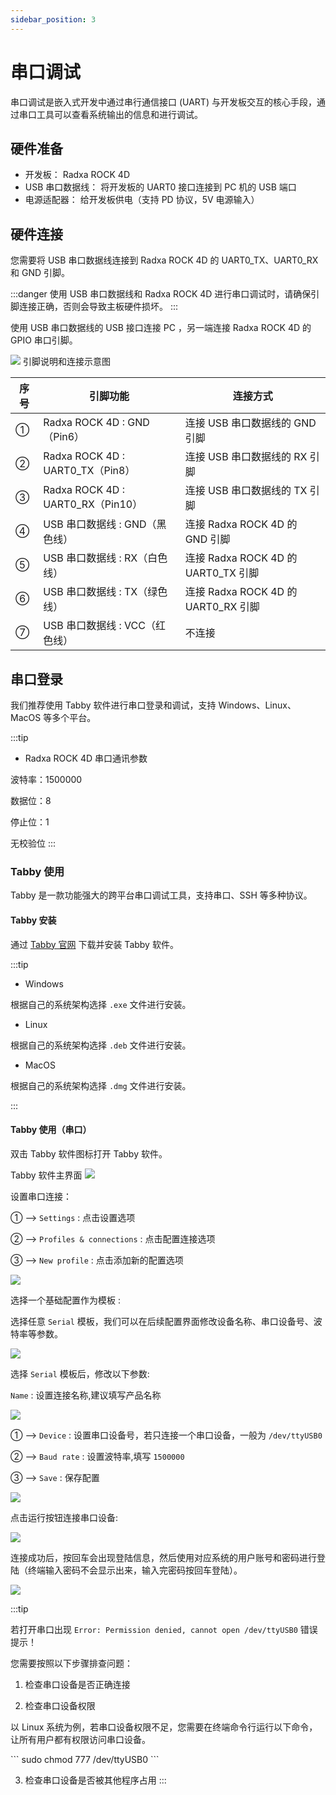 ```yaml
---
sidebar_position: 3
---
```


# 串口调试

串口调试是嵌入式开发中通过串行通信接口 (UART) 与开发板交互的核心手段，通过串口工具可以查看系统输出的信息和进行调试。

## 硬件准备

- 开发板： Radxa ROCK 4D
- USB 串口数据线： 将开发板的 UART0 接口连接到 PC 机的 USB 端口
- 电源适配器： 给开发板供电（支持 PD 协议，5V 电源输入）

## 硬件连接

您需要将 USB 串口数据线连接到 Radxa ROCK 4D 的 UART0_TX、UART0_RX 和 GND 引脚。

:::danger
使用 USB 串口数据线和 Radxa ROCK 4D 进行串口调试时，请确保引脚连接正确，否则会导致主板硬件损坏。
:::

使用 USB 串口数据线的 USB 接口连接 PC ，另一端连接 Radxa ROCK 4D 的 GPIO 串口引脚。

<div style={{textAlign: 'center'}}>
  <img src="/img/rock4/4d/serial-connect.webp" style={{width: '80%', maxWidth: '1200px'}} />
  引脚说明和连接示意图
</div>

| 序号 | 引脚功能                          | 连接方式                            |
| ---- | --------------------------------- | ----------------------------------- |
| ①    | Radxa ROCK 4D : GND（Pin6）       | 连接 USB 串口数据线的 GND 引脚      |
| ②    | Radxa ROCK 4D : UART0_TX（Pin8）  | 连接 USB 串口数据线的 RX 引脚       |
| ③    | Radxa ROCK 4D : UART0_RX（Pin10） | 连接 USB 串口数据线的 TX 引脚       |
| ④    | USB 串口数据线 : GND（黑色线）    | 连接 Radxa ROCK 4D 的 GND 引脚      |
| ⑤    | USB 串口数据线 : RX（白色线）     | 连接 Radxa ROCK 4D 的 UART0_TX 引脚 |
| ⑥    | USB 串口数据线 : TX（绿色线）     | 连接 Radxa ROCK 4D 的 UART0_RX 引脚 |
| ⑦    | USB 串口数据线 : VCC（红色线）    | 不连接                              |

## 串口登录

我们推荐使用 Tabby 软件进行串口登录和调试，支持 Windows、Linux、MacOS 等多个平台。

:::tip

- Radxa ROCK 4D 串口通讯参数

波特率：1500000

数据位：8

停止位：1

无校验位
:::

### Tabby 使用

Tabby 是一款功能强大的跨平台串口调试工具，支持串口、SSH 等多种协议。

#### Tabby 安装

通过 [Tabby 官网](https://tabby.sh/) 下载并安装 Tabby 软件。

:::tip

- Windows

根据自己的系统架构选择 `.exe` 文件进行安装。

- Linux

根据自己的系统架构选择 `.deb` 文件进行安装。

- MacOS

根据自己的系统架构选择 `.dmg` 文件进行安装。

:::

#### Tabby 使用（串口）

双击 Tabby 软件图标打开 Tabby 软件。

<div style={{textAlign: 'center'}}>
Tabby 软件主界面
  <img src="/img/rock4/4d/tabby-01.webp" style={{width: '100%', maxWidth: '1200px'}} />
</div>

设置串口连接：

① --> `Settings` : 点击设置选项

② --> `Profiles & connections` : 点击配置连接选项

③ --> `New profile` : 点击添加新的配置选项

<div style={{textAlign: 'center'}}>
  <img src="/img/rock4/4d/tabby-02.webp" style={{width: '100%', maxWidth: '1200px'}} />
</div>

选择一个基础配置作为模板 :

选择任意 `Serial` 模板，我们可以在后续配置界面修改设备名称、串口设备号、波特率等参数。

<div style={{textAlign: 'center'}}>
  <img src="/img/rock4/4d/tabby-03.webp" style={{width: '100%', maxWidth: '1200px'}} />
</div>

选择 `Serial` 模板后，修改以下参数:

`Name` : 设置连接名称,建议填写产品名称

<div style={{textAlign: 'center'}}>
  <img src="/img/rock4/4d/tabby-04.webp" style={{width: '100%', maxWidth: '1200px'}} />
</div>

① --> `Device` : 设置串口设备号，若只连接一个串口设备，一般为 `/dev/ttyUSB0`

② --> `Baud rate` : 设置波特率,填写 `1500000`

③ --> `Save` : 保存配置

<div style={{textAlign: 'center'}}>
  <img src="/img/rock4/4d/tabby-05.webp" style={{width: '100%', maxWidth: '1200px'}} />
</div>

点击运行按钮连接串口设备:

<div style={{textAlign: 'center'}}>
  <img src="/img/rock4/4d/tabby-06.webp" style={{width: '100%', maxWidth: '1200px'}} />
</div>

连接成功后，按回车会出现登陆信息，然后使用对应系统的用户账号和密码进行登陆（终端输入密码不会显示出来，输入完密码按回车登陆）。

<div style={{textAlign: 'center'}}>
  <img src="/img/rock4/4d/tabby-07.webp" style={{width: '100%', maxWidth: '1200px'}} />
</div>

:::tip

若打开串口出现 `Error: Permission denied, cannot open /dev/ttyUSB0` 错误提示！

您需要按照以下步骤排查问题：

1. 检查串口设备是否正确连接

2. 检查串口设备权限

以 Linux 系统为例，若串口设备权限不足，您需要在终端命令行运行以下命令，让所有用户都有权限访问串口设备。

<NewCodeBlock tip="Host-Linux$" type="host">
```
sudo chmod 777 /dev/ttyUSB0
```
</NewCodeBlock>

3. 检查串口设备是否被其他程序占用
   :::

